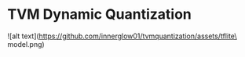 # TVM Dynamic Quantization 

![alt text](https://github.com/innerglow01/tvmquantization/assets/tflite\ model.png)
